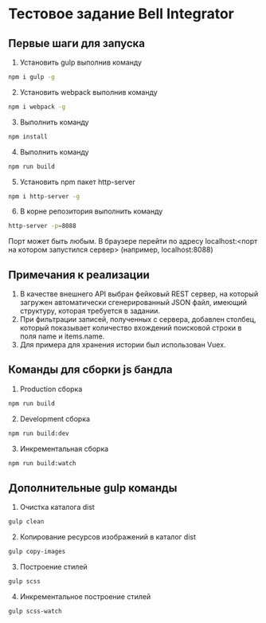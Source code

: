 # Тестовое задание Bell Integrator

## Первые шаги для запуска
1. Установить gulp выполнив команду
```sh
npm i gulp -g
```
2. Установить webpack выполнив команду
```sh
npm i webpack -g
```
3. Выполнить команду
```sh
npm install
```
4. Выполнить команду
```sh
npm run build
```
5. Установить npm пакет http-server
```sh
npm i http-server -g
```
6. В корне репозитория выполнить команду 
```sh
http-server -p=8088
```
Порт может быть любым.
В браузере перейти по адресу localhost:<порт на котором запустился сервер> (например, localhost:8088)

## Примечания к реализации
1. В качестве внешнего API выбран фейковый REST сервер, на который загружен автоматически сгенерированный JSON файл, имеющий структуру, которая требуется в задании.
2. При фильтрации записей, полученных с сервера, добавлен столбец, который показывает количество вхождений поисковой строки в поля name и items.name.
3. Для примера для хранения истории был использован Vuex.

## Команды для сборки js бандла
1. Production сборка
```sh
npm run build
```
2. Development сборка
```sh
npm run build:dev
```

3. Инкрементальная сборка
```sh
npm run build:watch
```

## Дополнительные gulp команды
1. Очистка каталога dist 
```sh
gulp clean
```

2. Копирование ресурсов изображений в каталог dist
```sh
gulp copy-images
```
3. Построение стилей
```sh
gulp scss
```

4. Инкрементальное построение стилей
```sh
gulp scss-watch
```